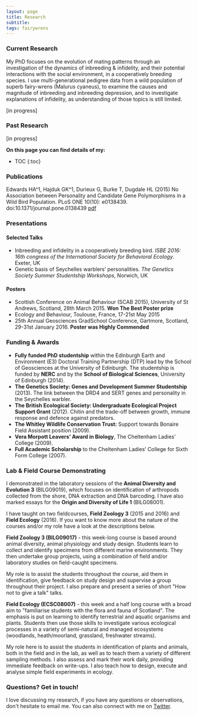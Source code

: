 ```yaml
---
layout: page
title: Research
subtitle: 
tags: fairywrens
---
```


### Current Research

My PhD focuses on the evolution of mating patterns through an investigation of the dynamics of inbreeding & infidelity, and their potential interactions with the social environment, in a cooperatively breeding species. I use multi-generational pedigree data from a wild population of superb fairy-wrens (Malurus cyaneus), to examine the causes and magnitude of inbreeding and inbreeding depression, and to investigate explanations of infidelity, as understanding of those topics is still limited.

[in progress]

### Past Research

[in progress]

**On this page you can find details of my:**

* TOC
{:toc}


### Publications
Edwards HA^1, Hajduk GK^1, Durieux G, Burke T, Dugdale HL (2015) No Association between Personality and Candidate Gene Polymorphisms in a Wild Bird Population. PLoS ONE 10(10): e0138439. doi:10.1371/journal.pone.0138439 [pdf](http://journals.plos.org/plosone/article?id=10.1371/journal.pone.0138439)

### Presentations

#### Selected Talks

- Inbreeding and infidelity in a cooperatively breeding bird. *ISBE 2016: 16th congress of the International Society for Behavioral Ecology*. Exeter, UK
- Genetic basis of Seychelles warblers’ personalities. *The Genetics Society Summer Studentship Workshops*, Norwich, UK

#### Posters

- Scottish Conference on Animal Behaviour (SCAB 2015), University of St Andrews, Scotland, 28th March 2015.  **Won The Best Poster prize**
- Ecology and Behaviour, Toulouse, France, 17-21st May 2015 
- 25th Annual Geosciences GradSchool Conference, Gartmore, Scotland, 29-31st January 2016. **Poster was Highly Commended**

### Funding & Awards

-  **Fully funded PhD studentship** within the Edinburgh Earth and Environment (E3) Doctoral Training Partnership (DTP) lead by the School of Geosciences at the University of Edinburgh. The studentship is funded by **NERC** and by the **School of Biological Sciences**, University of Edinburgh (2014).
- **The Genetics Society: Genes and Development Summer Studentship** (2013). The link between the DRD4 and SERT genes and personality in the Seychelles warbler.
- **The British Ecological Society: Undergraduate Ecological Project Support Grant** (2012). Chitin and the trade-off between growth, immune response and defence against predators.
- **The Whitley Wildlife Conservation Trust:** Support towards Bonaire Field Assistant position (2009). 
- **Vera Morpott Leavers’ Award in Biology**, The Cheltenham Ladies’ College (2009). 
- **Full Academic Scholarship** to the Cheltenham Ladies’ College for Sixth Form College (2007).

### Lab & Field Course Demonstrating

I demonstrated in the laboratory sessions of the **Animal Diversity and Evolution 3** (BILG09019), which focuses on identification of arthropods collected from the shore, DNA extraction and DNA barcoding. I have also marked essays for the **Origin and Diversity of Life 1** (BILG08001).

I have taught on two fieldcourses, **Field Zoology 3** (2015 and 2016) and **Field Ecology** (2016). If you want to know more about the nature of the courses and/or my role have a look at the descriptions below.

**Field Zoology 3 (BILG09017)** - this week-long course is based around animal diversity, animal physiology and study design. Students learn to collect and identify specimens from different marine environments. They then undertake group projects, using a combination of field and/or laboratory studies on field-caught specimens. 

My role is to assist the students throughout the course, aid them in identification, give feedback on study design and supervise a group throughout their project. I also prepare and present a series of short "How not to give a talk" talks.

**Field Ecology (ECSC08007)** - this week and a half long course with a broad aim to "familiarise students with the flora and fauna of Scotland". The emphasis is put on learning to identify terrestrial and aquatic organisms and plants. Students then use those skills to investigate various ecological processes in a variety of semi-natural and managed ecosystems (woodlands, heath/moorland, grassland, freshwater streams). 

My role here is to assist the students in identification of plants and animals, both in the field and in the lab, as well as to teach them a variety of different sampling methods. I also assess and mark their work daily, providing immediate feedback on write-ups. I also teach how to design, execute and analyse simple field experiments in ecology.

### Questions? Get in touch!

I love discussing my research, if you have any questions or observations, don't hesitate to email me. You can also connect with me on [Twitter](https://twitter.com/AmidstScience). 
